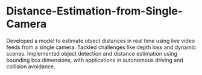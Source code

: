 # Distance-Estimation-from-Single-Camera
Developed a model to estimate object distances in real time using live video feeds from a single camera. Tackled challenges like depth loss and dynamic scenes. Implemented object detection and distance estimation using bounding box dimensions, with applications in autonomous driving and collision avoidance.
